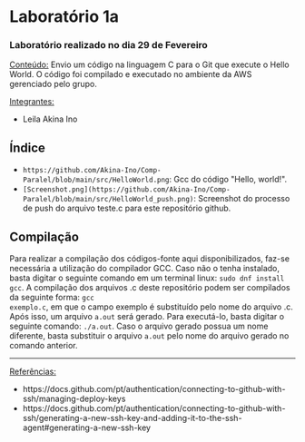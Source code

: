 <h1>Laboratório 1a</h1>

<h3>Laboratório realizado no dia 29 de Fevereiro</h3>

<ins>Conteúdo:</ins> Envio um código na linguagem C para o Git que execute o Hello World. O código foi compilado e executado no ambiente da AWS gerenciado pelo grupo.

<ins>Integrantes:</ins>
- Leila Akina Ino

<h2>Índice</h2>

<ul>
<li><code>https://github.com/Akina-Ino/Comp-Paralel/blob/main/src/HelloWorld.png</code>: Gcc do código "Hello, world!".</li>
<li><code>[Screenshot.png](https://github.com/Akina-Ino/Comp-Paralel/blob/main/src/HelloWorld_push.png)</code>: Screenshot do processo de push do arquivo teste.c para este repositório github.</li>
</ul>

<h2>Compilação</h2>

Para realizar a compilação dos códigos-fonte aqui disponibilizados, faz-se necessária a utilização do compilador GCC. Caso não o tenha instalado, basta digitar o seguinte comando em um terminal linux: <code>sudo dnf install gcc</code>. A compilação dos arquivos .c deste repositório podem ser compilados da seguinte forma: <code>gcc exemplo.c</code>, em que o campo exemplo é substituído pelo nome do arquivo .c. Após isso, um arquivo <code>a.out</code> será gerado. Para executá-lo, basta digitar o seguinte comando: <code>./a.out</code>. Caso o arquivo gerado possua um nome diferente, basta substituir o arquivo <code>a.out</code> pelo nome do arquivo gerado no comando anterior.

<hr>
<ins>Referências:</ins>
<ul>
<li>https://docs.github.com/pt/authentication/connecting-to-github-with-ssh/managing-deploy-keys</li>
<li>https://docs.github.com/pt/authentication/connecting-to-github-with-ssh/generating-a-new-ssh-key-and-adding-it-to-the-ssh-agent#generating-a-new-ssh-key</li>
</ul>
